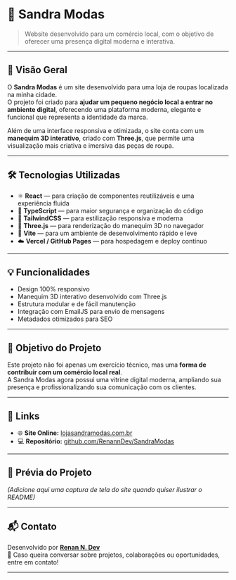 # 👗 Sandra Modas

> Website desenvolvido para um comércio local, com o objetivo de oferecer uma presença digital moderna e interativa.

---

## 🌟 Visão Geral

O **Sandra Modas** é um site desenvolvido para uma loja de roupas localizada na minha cidade.  
O projeto foi criado para **ajudar um pequeno negócio local a entrar no ambiente digital**, oferecendo uma plataforma moderna, elegante e funcional que representa a identidade da marca.

Além de uma interface responsiva e otimizada, o site conta com um **manequim 3D interativo**, criado com **Three.js**, que permite uma visualização mais criativa e imersiva das peças de roupa.

---

## 🛠️ Tecnologias Utilizadas

- ⚛️ **React** — para criação de componentes reutilizáveis e uma experiência fluida  
- 🧩 **TypeScript** — para maior segurança e organização do código  
- 💨 **TailwindCSS** — para estilização responsiva e moderna  
- 🎨 **Three.js** — para renderização do manequim 3D no navegador  
- 🚀 **Vite** — para um ambiente de desenvolvimento rápido e leve  
- ☁️ **Vercel / GitHub Pages** — para hospedagem e deploy contínuo  

---

## 💡 Funcionalidades

- Design 100% responsivo  
- Manequim 3D interativo desenvolvido com Three.js  
- Estrutura modular e de fácil manutenção  
- Integração com EmailJS para envio de mensagens  
- Metadados otimizados para SEO  

---

## 🧭 Objetivo do Projeto

Este projeto não foi apenas um exercício técnico, mas uma **forma de contribuir com um comércio local real**.  
A Sandra Modas agora possui uma vitrine digital moderna, ampliando sua presença e profissionalizando sua comunicação com os clientes.

---

## 🔗 Links

- 🌐 **Site Online:** [lojasandramodas.com.br](lojasandramodas.com.br)  
- 💻 **Repositório:** [github.com/RenannDev/SandraModas](https://github.com/RenannDev/SandraModas)  

---

## 📸 Prévia do Projeto

*(Adicione aqui uma captura de tela do site quando quiser ilustrar o README)*

---

## 📬 Contato

Desenvolvido por **[Renan N. Dev](https://github.com/RenannDev)**  
💼 Caso queira conversar sobre projetos, colaborações ou oportunidades, entre em contato!

---
